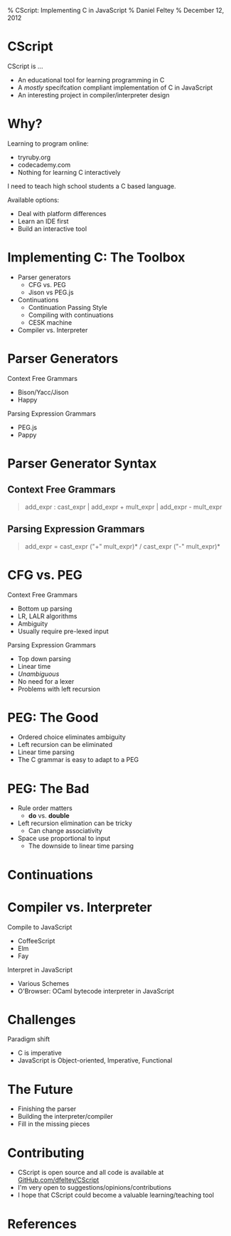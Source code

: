 % CScript: Implementing C in JavaScript
% Daniel Feltey
% December 12, 2012

# CScript

CScript is ...

- An educational tool for learning programming in C
- A *mostly* specifcation compliant implementation of C in JavaScript
- An interesting project in compiler/interpreter design


# Why?

Learning to program online:

- tryruby.org
- codecademy.com
- Nothing for learning C interactively

I need to teach high school students a C based language. 

Available options:

- Deal with platform differences
- Learn an IDE first
- Build an interactive tool

# Implementing C: The Toolbox

- Parser generators
    - CFG vs. PEG
    - Jison vs PEG.js
- Continuations
    - Continuation Passing Style
    - Compiling with continuations
    - CESK machine
- Compiler vs. Interpreter 

# Parser Generators

Context Free Grammars

- Bison/Yacc/Jison
- Happy

Parsing Expression Grammars

- PEG.js
- Pappy

# Parser Generator Syntax

Context Free Grammars
-
> add_expr 
>    : cast_expr
>    | add_expr + mult_expr
>    | add_expr - mult_expr

Parsing Expression Grammars
-
> add_expr
>    = cast_expr ("+" mult_expr)*
>    / cast_expr ("-" mult_expr)*


# CFG vs. PEG

Context Free Grammars

- Bottom up parsing
- LR, LALR algorithms
- Ambiguity
- Usually require pre-lexed input

Parsing Expression Grammars

- Top down parsing
- Linear time
- _Unambiguous_ 
- No need for a lexer
- Problems with left recursion

# PEG: The Good 

- Ordered choice eliminates ambiguity
- Left recursion can be eliminated
- Linear time parsing
- The C grammar is easy to adapt to a PEG

# PEG: The Bad

- Rule order matters
    - __do__ vs. __double__
- Left recursion elimination can be tricky
    - Can change associativity
- Space use proportional to input
    - The downside to linear time parsing





# Continuations

# Compiler vs. Interpreter

Compile to JavaScript

- CoffeeScript
- Elm
- Fay

Interpret in JavaScript

- Various Schemes
- O'Browser: OCaml bytecode interpreter in JavaScript


# Challenges

Paradigm shift

- C is imperative
- JavaScript is Object-oriented, Imperative, Functional



# The Future

- Finishing the parser
- Building the interpreter/compiler
- Fill in the missing pieces

# Contributing

[GH]: https://github.com/dfeltey/CScript "GitHub.com/dfeltey/CScript"

- CScript is open source and all code is available at [GitHub.com/dfeltey/CScript][GH]
- I'm very open to suggestions/opinions/contributions
- I hope that CScript could become a valuable learning/teaching tool


# References










